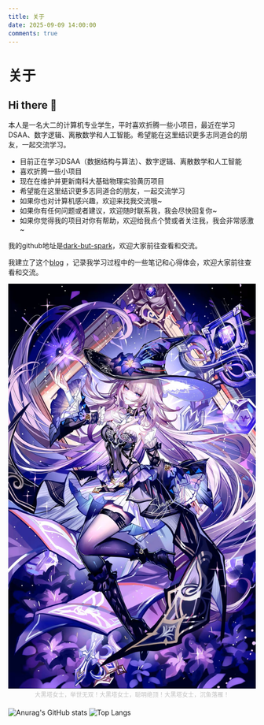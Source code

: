 ```yaml
---
title: 关于
date: 2025-09-09 14:00:00
comments: true
---
```

# 关于
## Hi there 👋

本人是一名大二的计算机专业学生，平时喜欢折腾一些小项目，最近在学习DSAA、数字逻辑、离散数学和人工智能。希望能在这里结识更多志同道合的朋友，一起交流学习。
- 目前正在学习DSAA（数据结构与算法）、数字逻辑、离散数学和人工智能
- 喜欢折腾一些小项目
- 现在在维护并更新南科大基础物理实验黄历项目
- 希望能在这里结识更多志同道合的朋友，一起交流学习
- 如果你也对计算机感兴趣，欢迎来找我交流哦~
- 如果你有任何问题或者建议，欢迎随时联系我，我会尽快回复你~
- 如果你觉得我的项目对你有帮助，欢迎给我点个赞或者关注我，我会非常感激~

我的github地址是[dark-but-spark](https://github.com/dark-but-spark)，欢迎大家前往查看和交流。

我建立了这个[blog](https://dark-but-spark.github.io/) ，记录我学习过程中的一些笔记和心得体会，欢迎大家前往查看和交流。


<div style="margin-bottom:1px aligment:CENTER" width="50%"><img src="./bkg2.jpg"></div>
<div style="margin-bottom: 20px;">
<center style="font-size:12px;color:#C0C0C0;padding=2px">大黑塔女士，举世无双！大黑塔女士，聪明绝顶！大黑塔女士，沉鱼落雁！</center>
</div>


![Anurag's GitHub stats](https://github-readme-stats.vercel.app/api?username=dark-but-spark&count_private=true&show_icons=true)
![Top Langs](https://github-readme-stats.vercel.app/api/top-langs/?username=dark-but-spark&size_weight=0.5&count_weight=0.5&layout=compact&count_private=true&show_icons=true)
<!-- [![Harlok's WakaTime stats](https://github-readme-stats.vercel.app/api/wakatime?username=dark-but-spark&count_private=true&show_icons=true&show_icons=true)](https://github.com/anuraghazra/github-readme-stats) -->


